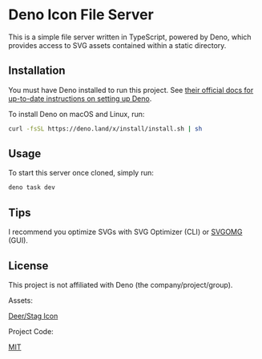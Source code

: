# Deno Icon File Server

This is a simple file server written in TypeScript, powered by Deno, which provides access to SVG assets contained within a static directory.

## Installation

You must have Deno installed to run this project. See [their official docs for up-to-date instructions on setting up Deno](https://deno.com/manual@v1.34.2/getting_started/installation).

To install Deno on macOS and Linux, run:

```bash
curl -fsSL https://deno.land/x/install/install.sh | sh
```

## Usage

To start this server once cloned, simply run:

```bash
deno task dev
```

## Tips

I recommend you optimize SVGs with SVG Optimizer (CLI) or [SVGOMG](https://jakearchibald.github.io/svgomg/) (GUI).

## License

This project is not affiliated with Deno (the company/project/group).

Assets:

[Deer/Stag Icon](https://freesvg.org/stag-logo-vector-clip-art)

Project Code:

[MIT](https://choosealicense.com/licenses/mit/)
